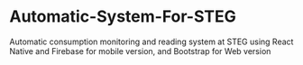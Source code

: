 # Automatic-System-For-STEG
Automatic consumption monitoring and reading system at STEG using React Native and Firebase for mobile version, and Bootstrap for Web version
